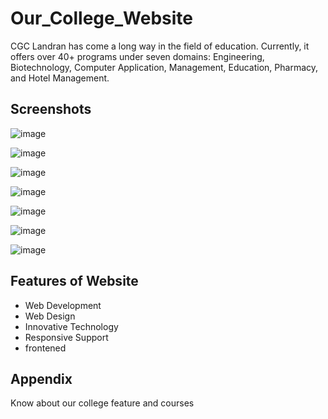 # Our_College_Website
CGC Landran has come a long way in the field of education. Currently, it offers over 40+ programs under seven domains:
Engineering, Biotechnology, Computer Application, Management, Education, Pharmacy, and Hotel Management.


## Screenshots

![image](https://github.com/Jatinsingal/Our_College_Website/assets/139496024/e321cde8-55c1-4a9b-a9a6-47fa14951711)

![image](https://github.com/Jatinsingal/Our_College_Website/assets/139496024/024d2bb9-0e80-4bd0-8197-7c3339d2a49e)

![image](https://github.com/Jatinsingal/Our_College_Website/assets/139496024/806a0261-d08f-4736-b87a-a18ec9422b14)

![image](https://github.com/Jatinsingal/Our_College_Website/assets/139496024/3150bb15-3fa4-406d-aa6d-adac1fa6cc3d)

![image](https://github.com/Jatinsingal/Our_College_Website/assets/139496024/e8b48279-0a01-4ed2-96e8-03647b4efdad)

![image](https://github.com/Jatinsingal/Our_College_Website/assets/139496024/e2a2c37a-77de-4e81-9126-d1b7c8093173)

![image](https://github.com/Jatinsingal/Our_College_Website/assets/139496024/c1ce2525-9542-43a7-8d76-00e8ec1fb8f4)





## Features of Website

- Web Development
- Web Design
- Innovative Technology
- Responsive Support
- frontened

## Appendix
Know about our college feature and courses

